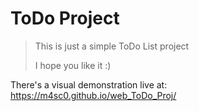 # ToDo Project

> This is just a simple ToDo List project
> 
> I hope you like it :)

There's a visual demonstration live at: https://m4sc0.github.io/web_ToDo_Proj/
